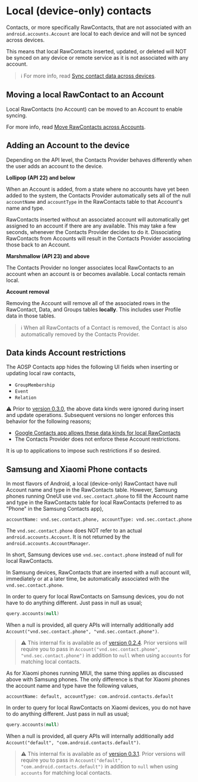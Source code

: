 # Local (device-only) contacts

Contacts, or more specifically RawContacts, that are not associated with an
`android.accounts.Account` are local to each device and will not be synced across devices.

This means that local RawContacts inserted, updated, or deleted will NOT be synced on any device or
remote service as it is not associated with any account.

> ℹ️ For more info, read [Sync contact data across devices](./../entities/sync-contact-data.md).

## Moving a local RawContact to an Account

Local RawContacts (no Account) can be moved to an Account to enable syncing.

For more info, read [Move RawContacts across Accounts](./../accounts/move-raw-contacts-across-accounts.md).

## Adding an Account to the device

Depending on the API level, the Contacts Provider behaves differently when the user adds an account
to the device.

**Lollipop (API 22) and below**

When an Account is added, from a state where no accounts have yet been added to the system, the
Contacts Provider automatically sets all of the null `accountName` and `accountType` in the
RawContacts table to that Account's name and type.

RawContacts inserted without an associated account will automatically get assigned to an account if
there are any available. This may take a few seconds, whenever the Contacts Provider decides to do
it. Dissociating RawContacts from Accounts will result in the Contacts Provider associating those
back to an Account.

**Marshmallow (API 23) and above**

The Contacts Provider no longer associates local RawContacts to an account when an account is or
becomes available. Local contacts remain local.

**Account removal**

Removing the Account will remove all of the associated rows in the RawContact, Data, and Groups 
tables **locally**. This includes user Profile data in those tables.

> ℹ️ When all RawContacts of a Contact is removed, the Contact is also automatically removed by the 
> Contacts Provider.

## Data kinds Account restrictions

The AOSP Contacts app hides the following UI fields when inserting or updating local raw contacts,

- `GroupMembership`
- `Event`
- `Relation`

⚠️ Prior to [version 0.3.0](https://github.com/vestrel00/contacts-android/releases/tag/0.3.0), the 
above data kinds were ignored during insert and update operations. Subsequent versions no longer 
enforces this behavior for the following reasons;

- [Google Contacts app allows these data kinds for local RawContacts](https://github.com/vestrel00/contacts-android/issues/167)
- The Contacts Provider does not enforce these Account restrictions. 

It is up to applications to impose such restrictions if so desired.

## Samsung and Xiaomi Phone contacts

In most flavors of Android, a local (device-only) RawContact have null Account name and type in
the RawContacts table. However, Samsung phones running OneUI use `vnd.sec.contact.phone` to fill the
Account name and type in the RawContacts table for local RawContacts (referred to as "Phone" in the 
Samsung Contacts app),

```
accountName: vnd.sec.contact.phone, accountType: vnd.sec.contact.phone
```

The `vnd.sec.contact.phone` does NOT refer to an actual `android.accounts.Account`. It is not 
returned by the `android.accounts.AccountManager`. 

In short, Samsung devices use `vnd.sec.contact.phone` instead of null for local RawContacts.

In Samsung devices, RawContacts that are inserted with a null account will, immediately or at a 
later time, be automatically associated with the `vnd.sec.contact.phone`.

In order to query for local RawContacts on Samsung devices, you do not have to do anything 
different. Just pass in null as usual;

```kotlin
query.accounts(null)
```

When a null is provided, all query APIs will internally additionally add 
`Account("vnd.sec.contact.phone", "vnd.sec.contact.phone")`.

> ⚠️ This internal fix is available as of [version 0.2.4](https://github.com/vestrel00/contacts-android/releases/tag/0.2.4).
> Prior versions will require you to pass in `Account("vnd.sec.contact.phone", "vnd.sec.contact.phone")`
> in addition to `null` when using `accounts` for matching local contacts.

As for Xiaomi phones running MIUI, the same thing applies as discussed above with Samsung phones.
The only difference is that for Xiaomi phones the account name and type have the following values,

```
accountName: default, accountType: com.android.contacts.default
```

In order to query for local RawContacts on Xiaomi devices, you do not have to do anything
different. Just pass in null as usual;

```kotlin
query.accounts(null)
```

When a null is provided, all query APIs will internally additionally add
`Account("default", "com.android.contacts.default")`.

> ⚠️ This internal fix is available as of [version 0.3.1](https://github.com/vestrel00/contacts-android/releases/tag/0.3.1).
> Prior versions will require you to pass in `Account("default", "com.android.contacts.default")`
> in addition to `null` when using `accounts` for matching local contacts.